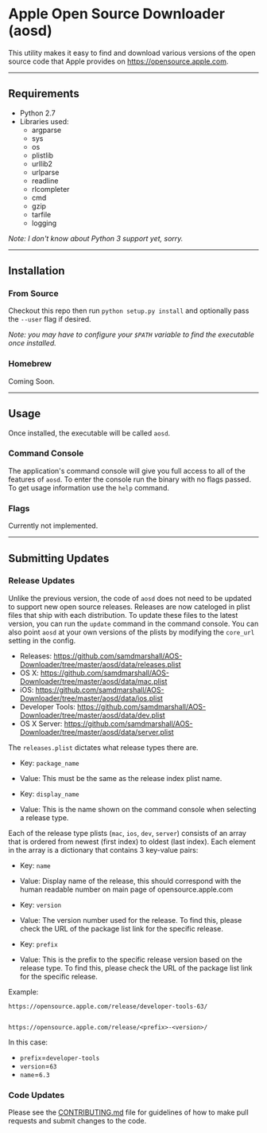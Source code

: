 # Apple Open Source Downloader (aosd)

This utility makes it easy to find and download various versions of the open source code that Apple provides on https://opensource.apple.com.

---

## Requirements

* Python 2.7
* Libraries used:
	* argparse
	* sys
	* os
	* plistlib
	* urllib2
	* urlparse
	* readline
	* rlcompleter
	* cmd
	* gzip
	* tarfile
	* logging
	
*Note: I don't know about Python 3 support yet, sorry.*

---

## Installation

### From Source

Checkout this repo then run `python setup.py install` and optionally pass the `--user` flag if desired.

*Note: you may have to configure your `$PATH` variable to find the executable once installed.*

### Homebrew

Coming Soon.

---

## Usage

Once installed, the executable will be called `aosd`.

### Command Console

The application's command console will give you full access to all of the features of `aosd`. To enter the console run the binary with no flags passed. To get usage information use the `help` command.

### Flags

Currently not implemented.

---


## Submitting Updates

### Release Updates

Unlike the previous version, the code of `aosd` does not need to be updated to support new open source releases. Releases are now cateloged in plist files that ship with each distribution. To update these files to the latest version, you can run the `update` command in the command console. You can also point `aosd` at your own versions of the plists by modifying the `core_url` setting in the config.

* Releases: https://github.com/samdmarshall/AOS-Downloader/tree/master/aosd/data/releases.plist
* OS X: https://github.com/samdmarshall/AOS-Downloader/tree/master/aosd/data/mac.plist
* iOS: https://github.com/samdmarshall/AOS-Downloader/tree/master/aosd/data/ios.plist
* Developer Tools: https://github.com/samdmarshall/AOS-Downloader/tree/master/aosd/data/dev.plist
* OS X Server: https://github.com/samdmarshall/AOS-Downloader/tree/master/aosd/data/server.plist

The `releases.plist` dictates what release types there are. 

* Key: `package_name` 
* Value: This must be the same as the release index plist name. 

* Key: `display_name`
* Value: This is the name shown on the command console when selecting a release type.

Each of the release type plists (`mac`, `ios`, `dev`, `server`) consists of an array that is ordered from newest (first index) to oldest (last index). Each element in the array is a dictionary that contains 3 key-value pairs:

* Key: `name`
* Value: Display name of the release, this should correspond with the human readable number on main page of opensource.apple.com

* Key: `version`
* Value: The version number used for the release. To find this, please check the URL of the package list link for the specific release.

* Key: `prefix`
* Value: This is the prefix to the specific release version based on the release type. To find this, please check the URL of the package list link for the specific release.


Example:

	https://opensource.apple.com/release/developer-tools-63/


	https://opensource.apple.com/release/<prefix>-<version>/


In this case:

* `prefix`=`developer-tools` 
* `version`=`63`
* `name`=`6.3`


### Code Updates

Please see the [CONTRIBUTING.md](CONTRIBUTING.md) file for guidelines of how to make pull requests and submit changes to the code. 